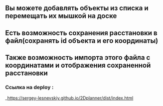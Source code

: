 ## Вы можете добавлять объекты из списка и перемещать их мышкой на доске 
## Есть возможность сохранения расстановки в файл(сохранять id объекта и его координаты)
##	Также  возможность импорта этого файла с координатами и отображения сохраненной расстановки

### Ссылка на deploy : 
_https://sergey-lesnevskiy.github.io/2Dplanner/dist/index.html